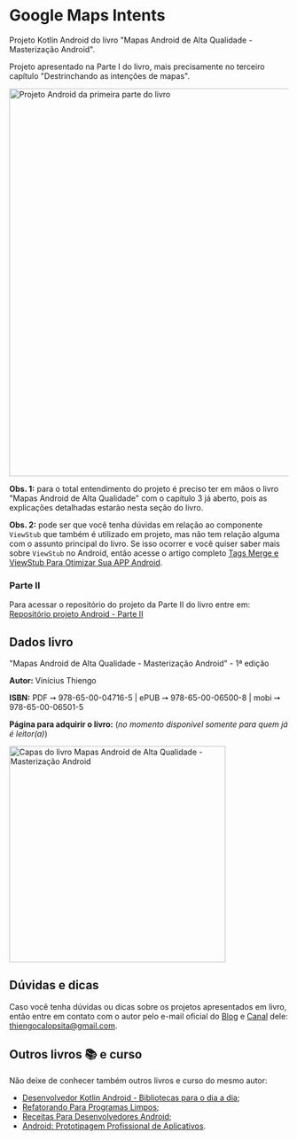 # Google Maps Intents

Projeto Kotlin Android do livro "Mapas Android de Alta Qualidade - Masterização Android".

Projeto apresentado na Parte I do livro, mais precisamente no terceiro capítulo "Destrinchando as intenções de mapas".

<img src="https://www.thiengo.com.br/img/livro/mapas-android-de-alta-qualidade/github/projeto-android-parte-1-livro-mapas-android-de-alta-qualidade.png" alt="Projeto Android da primeira parte do livro" width="700">

**Obs. 1:** para o total entendimento do projeto é preciso ter em mãos o livro "Mapas Android de Alta Qualidade" com o capítulo 3 já aberto, pois as explicações detalhadas estarão nesta seção do livro.

**Obs. 2:** pode ser que você tenha dúvidas em relação ao componente `ViewStub` que também é utilizado em projeto, mas não tem relação alguma com o assunto principal do livro. Se isso ocorrer e você quiser saber mais sobre `ViewStub` no Android, então acesse o artigo completo [Tags Merge e ViewStub Para Otimizar Sua APP Android](https://www.thiengo.com.br/tags-merge-e-viewstub-para-otimizar-sua-app-android).

### Parte II

Para acessar o repositório do projeto da Parte II do livro entre em: [Repositório projeto Android - Parte II](https://github.com/viniciusthiengo/book-project-mariah-salao-de-beleza)

## Dados livro

"Mapas Android de Alta Qualidade - Masterização Android" - 1ª edição

**Autor:** Vinícius Thiengo

**ISBN:** PDF ➙ 978-65-00-04716-5 | ePUB ➙ 978-65-00-06500-8 | mobi ➙ 978-65-00-06501-5

**Página para adquirir o livro:** (*no momento disponível somente para quem já é leitor(a)*)

<img src="https://www.thiengo.com.br/img/livro/mapas-android-de-alta-qualidade/github/capas-livro-mapas-android-de-alta-qualidade.jpg" alt="Capas do livro Mapas Android de Alta Qualidade - Masterização Android" width="390">

## Dúvidas e dicas

Caso você tenha dúvidas ou dicas sobre os projetos apresentados em livro, então entre em contato com o autor pelo e-mail oficial do [Blog](https://www.thiengo.com.br) e [Canal](https://www.youtube.com/user/thiengoCalopsita) dele: thiengocalopsita@gmail.com.

## Outros livros 📚 e curso

Não deixe de conhecer também outros livros e curso do mesmo autor:

- [Desenvolvedor Kotlin Android - Bibliotecas para o dia a dia](https://www.thiengo.com.br/livro-desenvolvedor-kotlin-android);
- [Refatorando Para Programas Limpos](https://www.thiengo.com.br/livro-refatorando-para-programas-limpos);
- [Receitas Para Desenvolvedores Android](https://www.thiengo.com.br/livro-receitas-para-desenvolvedores-android);
- [Android: Prototipagem Profissional de Aplicativos](https://www.udemy.com/course/android-prototipagem-profissional-de-aplicativos/?locale=pt_BR&persist_locale=).
